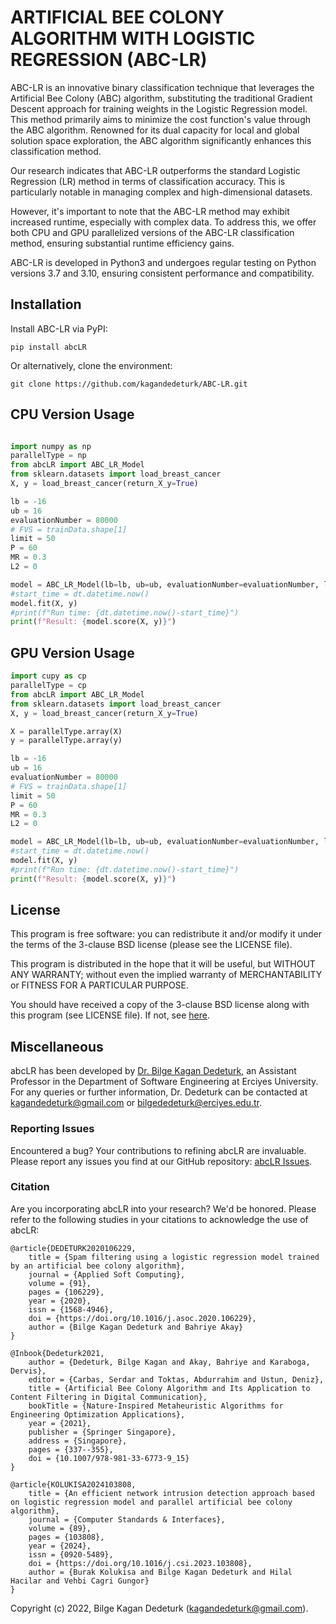 # ARTIFICIAL BEE COLONY ALGORITHM WITH LOGISTIC REGRESSION (ABC-LR)

ABC-LR is an innovative binary classification technique that leverages the Artificial Bee Colony (ABC) algorithm, substituting the traditional Gradient Descent approach for training weights in the Logistic Regression model. This method primarily aims to minimize the cost function's value through the ABC algorithm. Renowned for its dual capacity for local and global solution space exploration, the ABC algorithm significantly enhances this classification method.

Our research indicates that ABC-LR outperforms the standard Logistic Regression (LR) method in terms of classification accuracy. This is particularly notable in managing complex and high-dimensional datasets.

However, it's important to note that the ABC-LR method may exhibit increased runtime, especially with complex data. To address this, we offer both CPU and GPU parallelized versions of the ABC-LR classification method, ensuring substantial runtime efficiency gains.

ABC-LR is developed in Python3 and undergoes regular testing on Python versions 3.7 and 3.10, ensuring consistent performance and compatibility.

## Installation

Install ABC-LR via PyPI:

```
pip install abcLR
```

Or alternatively, clone the environment:

```
git clone https://github.com/kagandedeturk/ABC-LR.git
```

## CPU Version Usage

```py

import numpy as np
parallelType = np
from abcLR import ABC_LR_Model
from sklearn.datasets import load_breast_cancer
X, y = load_breast_cancer(return_X_y=True)

lb = -16
ub = 16
evaluationNumber = 80000
# FVS = trainData.shape[1]
limit = 50
P = 60
MR = 0.3
L2 = 0

model = ABC_LR_Model(lb=lb, ub=ub, evaluationNumber=evaluationNumber, limit=limit, P=P, MR=MR, L2=L2, parallelType=parallelType)
#start_time = dt.datetime.now()
model.fit(X, y)
#print(f"Run time: {dt.datetime.now()-start_time}")
print(f"Result: {model.score(X, y)}")

```

## GPU Version Usage

```py
import cupy as cp
parallelType = cp
from abcLR import ABC_LR_Model
from sklearn.datasets import load_breast_cancer
X, y = load_breast_cancer(return_X_y=True)

X = parallelType.array(X)
y = parallelType.array(y)

lb = -16
ub = 16
evaluationNumber = 80000
# FVS = trainData.shape[1]
limit = 50
P = 60
MR = 0.3
L2 = 0

model = ABC_LR_Model(lb=lb, ub=ub, evaluationNumber=evaluationNumber, limit=limit, P=P, MR=MR, L2=L2, parallelType=parallelType)
#start_time = dt.datetime.now()
model.fit(X, y)
#print(f"Run time: {dt.datetime.now()-start_time}")
print(f"Result: {model.score(X, y)}")

```

## License

This program is free software: you can redistribute it and/or modify
it under the terms of the 3-clause BSD license (please see the LICENSE file).

This program is distributed in the hope that it will be useful,
but WITHOUT ANY WARRANTY; without even the implied warranty of
MERCHANTABILITY or FITNESS FOR A PARTICULAR PURPOSE.

You should have received a copy of the 3-clause BSD license
along with this program (see LICENSE file).
If not, see [here](https://opensource.org/licenses/BSD-3-Clause).

## Miscellaneous

abcLR has been developed by [Dr. Bilge Kagan Dedeturk](https://avesis.erciyes.edu.tr/bilgededeturk), an Assistant Professor in the Department of Software Engineering at Erciyes University. For any queries or further information, Dr. Dedeturk can be contacted at kagandedeturk@gmail.com or bilgededeturk@erciyes.edu.tr.

### Reporting Issues

Encountered a bug? Your contributions to refining abcLR are invaluable. Please report any issues you find at our GitHub repository: [abcLR Issues](https://github.com/kagandedeturk/ABC-LR/issues).

### Citation

Are you incorporating abcLR into your research? We'd be honored. Please refer to the following studies in your citations to acknowledge the use of abcLR:

```
@article{DEDETURK2020106229,
    title = {Spam filtering using a logistic regression model trained by an artificial bee colony algorithm},
    journal = {Applied Soft Computing},
    volume = {91},
    pages = {106229},
    year = {2020},
    issn = {1568-4946},
    doi = {https://doi.org/10.1016/j.asoc.2020.106229},
    author = {Bilge Kagan Dedeturk and Bahriye Akay}
}

@Inbook{Dedeturk2021,
    author = {Dedeturk, Bilge Kagan and Akay, Bahriye and Karaboga, Dervis},
    editor = {Carbas, Serdar and Toktas, Abdurrahim and Ustun, Deniz},
    title = {Artificial Bee Colony Algorithm and Its Application to Content Filtering in Digital Communication},
    bookTitle = {Nature-Inspired Metaheuristic Algorithms for Engineering Optimization Applications},
    year = {2021},
    publisher = {Springer Singapore},
    address = {Singapore},
    pages = {337--355},
    doi = {10.1007/978-981-33-6773-9_15}
}

@article{KOLUKISA2024103808,
    title = {An efficient network intrusion detection approach based on logistic regression model and parallel artificial bee colony algorithm},
    journal = {Computer Standards & Interfaces},
    volume = {89},
    pages = {103808},
    year = {2024},
    issn = {0920-5489},
    doi = {https://doi.org/10.1016/j.csi.2023.103808},
    author = {Burak Kolukisa and Bilge Kagan Dedeturk and Hilal Hacilar and Vehbi Cagri Gungor}
}
```

Copyright (c) 2022, Bilge Kagan Dedeturk (kagandedeturk@gmail.com).
